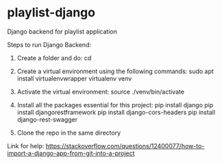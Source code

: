 # playlist-django
Django backend for playlist application

Steps to run Django Backend:
1. Create a folder and do: cd <folder name> 

2. Create a virtual environment using the following commands:
   sudo apt install virtualenvwrapper
   virtualenv venv
   
3. Activate the virtual environment:
   source ./venv/bin/activate
   
2. Install all the packages essential for this project:
   pip install django
   pip install djangorestframework 
   pip install django-cors-headers
   pip install django-rest-swagger
   
3. Clone the repo in the same directory

Link for help: https://stackoverflow.com/questions/12400077/how-to-import-a-django-app-from-git-into-a-project

